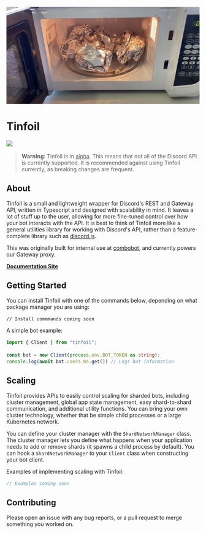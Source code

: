 ![Tinfoil Logo](assets/tinfoil.jpeg "Tinfoil Logo")

# Tinfoil
[![](https://dcbadge.vercel.app/api/server/CXhCTscDfc)](https://discord.gg/CXhCTscDfc)

> **Warning**: Tinfoil is in <ins>alpha</ins>. This means that not all of the Discord API is currently supported. It is recommended against using Tinfoil currently, as breaking changes are frequent.

## About
Tinfoil is a small and lightweight wrapper for Discord's REST and Gateway API, written in Typescript and designed with scalability in mind. It leaves a lot of stuff up to the user, allowing for more fine-tuned control over how your bot interacts with the API. It is best to think of Tinfoil more like a general utilities library for working with Discord's API, rather than a feature-complete library such as [discord.js](https://discord.js.org).

This was originally built for internal use at [combobot](https://discord.gg/J3rYDmbjU4), and currently powers our Gateway proxy.

**[Documentation Site](https://example.com)**

## Getting Started
You can install Tinfoil with one of the commands below, depending on what package manager you are using:
```
// Install commmands coming soon
```

A simple bot example:
```ts
import { Client } from "tinfoil";

const bot = new Client(process.env.BOT_TOKEN as string);
console.log(await bot.users.me.get()) // Logs bot information
```

## Scaling

Tinfoil provides APIs to easily control scaling for sharded bots, including cluster management, global app state management, easy shard-to-shard communication, and additional utility functions. You can bring your own cluster technology, whether that be simple child processes or a large Kubernetes network.

You can define your cluster manager with the `ShardNetworkManager` class. The cluster manager lets you define what happens when your application needs to add or remove shards (it spawns a child process by default). You can hook a `ShardNetworkManager` to your `Client` class when constructing your bot client.

Examples of implementing scaling with Tinfoil:
```ts
// Examples coming soon
```

## Contributing

Please open an issue with any bug reports, or a pull request to merge something you worked on.
